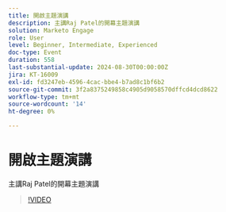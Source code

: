 ```yaml
---
title: 開啟主題演講
description: 主講Raj Patel的開幕主題演講
solution: Marketo Engage
role: User
level: Beginner, Intermediate, Experienced
doc-type: Event
duration: 558
last-substantial-update: 2024-08-30T00:00:00Z
jira: KT-16009
exl-id: fd3247eb-4596-4cac-bbe4-b7ad8c1bf6b2
source-git-commit: 3f2a8375249858c4905d9058570dffcd4dcd8622
workflow-type: tm+mt
source-wordcount: '14'
ht-degree: 0%

---
```


# 開啟主題演講

主講Raj Patel的開幕主題演講

>[!VIDEO](https://video.tv.adobe.com/v/3453066/?learn=on&captions=chi_hant)
